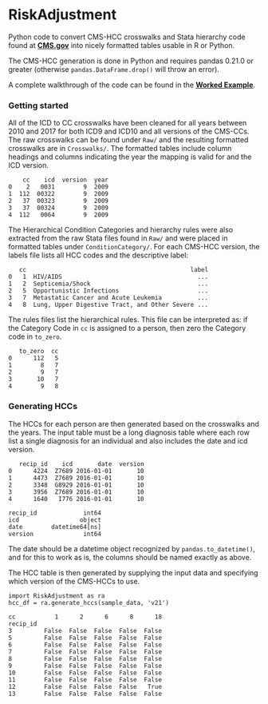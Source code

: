 # RiskAdjustment

Python code to convert CMS-HCC crosswalks and Stata hierarchy code found at [**CMS.gov**](https://www.cms.gov/Medicare/Health-Plans/MedicareAdvtgSpecRateStats/Risk-Adjustors.html) into nicely formatted tables usable in R or Python. 

The CMS-HCC generation is done in Python and requires pandas 0.21.0 or greater (otherwise `pandas.DataFrame.drop()` will throw an error).

A complete walkthrough of the code can be found in the [**Worked Example**](https://github.com/anthonylollo/RiskAdjustment/blob/master/WorkedExample.ipynb).

### Getting started

All of the ICD to CC crosswalks have been cleaned for all years between 2010 and 2017 for both ICD9 and ICD10 and all versions of the CMS-CCs. The raw crosswalks can be found under `Raw/` and the resulting formatted crosswalks are in `Crosswalks/`. The formatted tables include column headings and columns indicating the year the mapping is valid for and the ICD version.

        cc    icd  version  year
    0    2   0031        9  2009
    1  112  00322        9  2009
    2   37  00323        9  2009
    3   37  00324        9  2009
    4  112   0064        9  2009

The Hierarchical Condition Categories and hierarchy rules were also extracted from the raw Stata files found in `Raw/` and were placed in formatted tables under `ConditionCategory/`. For each CMS-HCC version, the labels file lists all HCC codes and the descriptive label:

       cc                                              label
    0   1  HIV/AIDS                                      ...
    1   2  Septicemia/Shock                              ...
    2   5  Opportunistic Infections                      ...
    3   7  Metastatic Cancer and Acute Leukemia          ...
    4   8  Lung, Upper Digestive Tract, and Other Severe ...

The rules files list the hierarchical rules. This file can be interpreted as: if the Category Code in `cc` is assigned to a person, then zero the Category code in `to_zero`. 

       to_zero  cc
    0      112   5
    1        8   7
    2        9   7
    3       10   7
    4        9   8

### Generating HCCs

The HCCs for each person are then generated based on the crosswalks and the years. The input table must be a long diagnosis table where each row list a single diagnosis for an individual and also includes the date and icd version. 

       recip_id    icd       date  version
    0      4224  Z7689 2016-01-01       10
    1      4473  Z7689 2016-01-01       10
    2      3348  G8929 2016-01-01       10
    3      3956  Z7689 2016-01-01       10
    4      1640   I776 2016-01-01       10

    recip_id             int64
    icd                 object
    date        datetime64[ns]
    version              int64

The date should be a datetime object recognized by `pandas.to_datetime()`, and for this to work as is, the columns should be named exactly as above. 

The HCC table is then generated by supplying the input data and specifying which version of the CMS-HCCs to use.

    import RiskAdjustment as ra
    hcc_df = ra.generate_hccs(sample_data, 'v21')
 
    cc           1      2      6      8      18
    recip_id                                   
    3         False  False  False  False  False
    5         False  False  False  False  False
    6         False  False  False  False  False
    7         False  False  False  False  False
    8         False  False  False  False  False
    9         False  False  False  False  False
    10        False  False  False  False  False
    11        False  False  False  False  False
    12        False  False  False  False   True
    13        False  False  False  False  False
